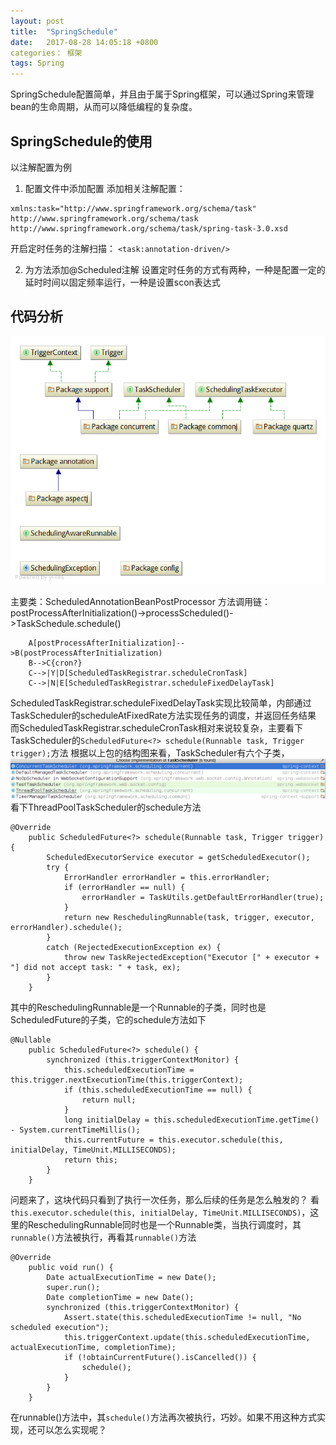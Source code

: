 ```yaml
---
layout: post
title:  "SpringSchedule"
date:   2017-08-28 14:05:18 +0800
categories： 框架
tags: Spring
---
```



SpringSchedule配置简单，并且由于属于Spring框架，可以通过Spring来管理bean的生命周期，从而可以降低编程的复杂度。

SpringSchedule的使用
--

以注解配置为例

1. 配置文件中添加配置
添加相关注解配置：

~~~
xmlns:task="http://www.springframework.org/schema/task"
http://www.springframework.org/schema/task  http://www.springframework.org/schema/task/spring-task-3.0.xsd
~~~

开启定时任务的注解扫描：
`<task:annotation-driven/>`

2. 为方法添加@Scheduled注解
设置定时任务的方式有两种，一种是配置一定的延时时间以固定频率运行，一种是设置scon表达式

代码分析
--

![](/_pic/diagram.png)

主要类：ScheduledAnnotationBeanPostProcessor
方法调用链：postProcessAfterInitialization()->processScheduled()->TaskSchedule.schedule()

```graphLR
    A[postProcessAfterInitialization]-->B(postProcessAfterInitialization)
    B-->C{cron?}
    C-->|Y|D[ScheduledTaskRegistrar.scheduleCronTask]
    C-->|N|E[ScheduledTaskRegistrar.scheduleFixedDelayTask]
```

ScheduledTaskRegistrar.scheduleFixedDelayTask实现比较简单，内部通过TaskScheduler的scheduleAtFixedRate方法实现任务的调度，并返回任务结果
而ScheduledTaskRegistrar.scheduleCronTask相对来说较复杂，主要看下TaskScheduler的`ScheduledFuture<?> schedule(Runnable task, Trigger trigger);`方法
根据以上包的结构图来看，TaskScheduler有六个子类，
![](/_pic/SpringSchedule2.png)
看下ThreadPoolTaskScheduler的schedule方法

~~~
@Override
	public ScheduledFuture<?> schedule(Runnable task, Trigger trigger) {
		ScheduledExecutorService executor = getScheduledExecutor();
		try {
			ErrorHandler errorHandler = this.errorHandler;
			if (errorHandler == null) {
				errorHandler = TaskUtils.getDefaultErrorHandler(true);
			}
			return new ReschedulingRunnable(task, trigger, executor, errorHandler).schedule();
		}
		catch (RejectedExecutionException ex) {
			throw new TaskRejectedException("Executor [" + executor + "] did not accept task: " + task, ex);
		}
	}
~~~

其中的ReschedulingRunnable是一个Runnable的子类，同时也是ScheduledFuture的子类，它的schedule方法如下

~~~
@Nullable
	public ScheduledFuture<?> schedule() {
		synchronized (this.triggerContextMonitor) {
			this.scheduledExecutionTime = this.trigger.nextExecutionTime(this.triggerContext);
			if (this.scheduledExecutionTime == null) {
				return null;
			}
			long initialDelay = this.scheduledExecutionTime.getTime() - System.currentTimeMillis();
			this.currentFuture = this.executor.schedule(this, initialDelay, TimeUnit.MILLISECONDS);
			return this;
		}
	}
~~~

问题来了，这块代码只看到了执行一次任务，那么后续的任务是怎么触发的？
看`this.executor.schedule(this, initialDelay, TimeUnit.MILLISECONDS)`，这里的ReschedulingRunnable同时也是一个Runnable类，当执行调度时，其`runnable()`方法被执行，再看其`runnable()`方法

~~~
@Override
	public void run() {
		Date actualExecutionTime = new Date();
		super.run();
		Date completionTime = new Date();
		synchronized (this.triggerContextMonitor) {
			Assert.state(this.scheduledExecutionTime != null, "No scheduled execution");
			this.triggerContext.update(this.scheduledExecutionTime, actualExecutionTime, completionTime);
			if (!obtainCurrentFuture().isCancelled()) {
				schedule();
			}
		}
	}
~~~

在runnable()方法中，其`schedule()`方法再次被执行，巧妙。如果不用这种方式实现，还可以怎么实现呢？

